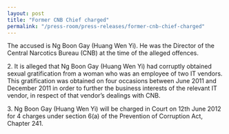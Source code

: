 ```yaml
---
layout: post
title: "Former CNB Chief charged"
permalink: "/press-room/press-releases/former-cnb-chief-charged"
---
```

The accused is Ng Boon Gay (Huang Wen Yi). He was the Director of the Central Narcotics Bureau (CNB) at the time of the alleged offences.

2\.         It is alleged that Ng Boon Gay (Huang Wen Yi) had corruptly obtained sexual gratification from a woman who was an employee of two IT vendors. This gratification was obtained on four occasions between June 2011 and December 2011 in order to further the business interests of the relevant IT vendor, in respect of that vendor’s dealings with CNB.

3\.         Ng Boon Gay (Huang Wen Yi) will be charged in Court on 12th June 2012 for 4 charges under section 6(a) of the Prevention of Corruption Act, Chapter 241.
